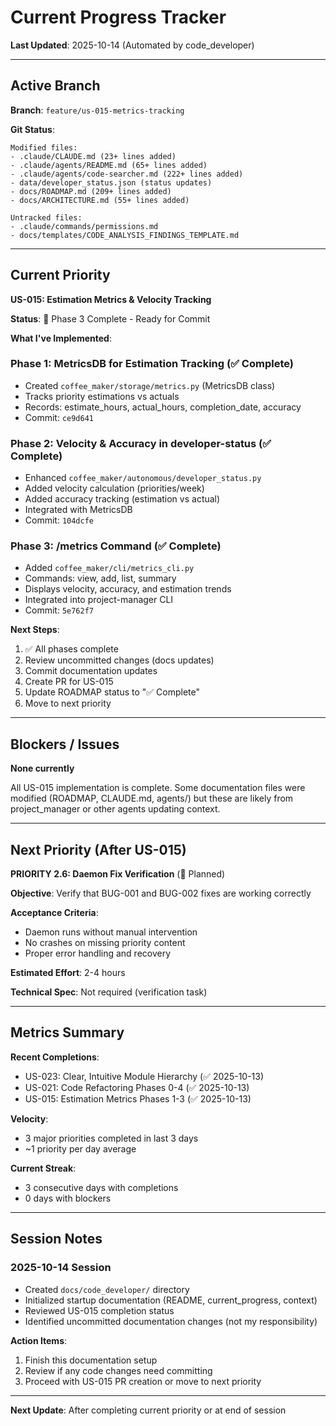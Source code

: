 # Current Progress Tracker

**Last Updated**: 2025-10-14 (Automated by code_developer)

---

## Active Branch

**Branch**: `feature/us-015-metrics-tracking`

**Git Status**:
```
Modified files:
- .claude/CLAUDE.md (23+ lines added)
- .claude/agents/README.md (65+ lines added)
- .claude/agents/code-searcher.md (222+ lines added)
- data/developer_status.json (status updates)
- docs/ROADMAP.md (209+ lines added)
- docs/ARCHITECTURE.md (55+ lines added)

Untracked files:
- .claude/commands/permissions.md
- docs/templates/CODE_ANALYSIS_FINDINGS_TEMPLATE.md
```

---

## Current Priority

**US-015: Estimation Metrics & Velocity Tracking**

**Status**: 🔄 Phase 3 Complete - Ready for Commit

**What I've Implemented**:

### Phase 1: MetricsDB for Estimation Tracking (✅ Complete)
- Created `coffee_maker/storage/metrics.py` (MetricsDB class)
- Tracks priority estimations vs actuals
- Records: estimate_hours, actual_hours, completion_date, accuracy
- Commit: `ce9d641`

### Phase 2: Velocity & Accuracy in developer-status (✅ Complete)
- Enhanced `coffee_maker/autonomous/developer_status.py`
- Added velocity calculation (priorities/week)
- Added accuracy tracking (estimation vs actual)
- Integrated with MetricsDB
- Commit: `104dcfe`

### Phase 3: /metrics Command (✅ Complete)
- Added `coffee_maker/cli/metrics_cli.py`
- Commands: view, add, list, summary
- Displays velocity, accuracy, and estimation trends
- Integrated into project-manager CLI
- Commit: `5e762f7`

**Next Steps**:
1. ✅ All phases complete
2. Review uncommitted changes (docs updates)
3. Commit documentation updates
4. Create PR for US-015
5. Update ROADMAP status to "✅ Complete"
6. Move to next priority

---

## Blockers / Issues

**None currently**

All US-015 implementation is complete. Some documentation files were modified (ROADMAP, CLAUDE.md, agents/) but these are likely from project_manager or other agents updating context.

---

## Next Priority (After US-015)

**PRIORITY 2.6: Daemon Fix Verification** (📝 Planned)

**Objective**: Verify that BUG-001 and BUG-002 fixes are working correctly

**Acceptance Criteria**:
- Daemon runs without manual intervention
- No crashes on missing priority content
- Proper error handling and recovery

**Estimated Effort**: 2-4 hours

**Technical Spec**: Not required (verification task)

---

## Metrics Summary

**Recent Completions**:
- US-023: Clear, Intuitive Module Hierarchy (✅ 2025-10-13)
- US-021: Code Refactoring Phases 0-4 (✅ 2025-10-13)
- US-015: Estimation Metrics Phases 1-3 (✅ 2025-10-13)

**Velocity**:
- 3 major priorities completed in last 3 days
- ~1 priority per day average

**Current Streak**:
- 3 consecutive days with completions
- 0 days with blockers

---

## Session Notes

### 2025-10-14 Session
- Created `docs/code_developer/` directory
- Initialized startup documentation (README, current_progress, context)
- Reviewed US-015 completion status
- Identified uncommitted documentation changes (not my responsibility)

**Action Items**:
1. Finish this documentation setup
2. Review if any code changes need committing
3. Proceed with US-015 PR creation or move to next priority

---

**Next Update**: After completing current priority or at end of session
